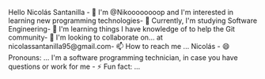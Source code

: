 
Hello Nicolás Santanilla - 👋 I'm @Nikoooooooop and I'm interested in learning new programming technologies- 👀 Currently, I'm studying Software Engineering- 
🌱 I'm learning things I have knowledge of to help the Git community- 
💞️ I'm looking to collaborate on... at nicolassantanilla95@gmail.com-
📫 How to reach me ... Nicolás - 
😄 Pronouns: ... I'm a software programming technician, in case you have questions or work for me - 
⚡ Fun fact: ...
